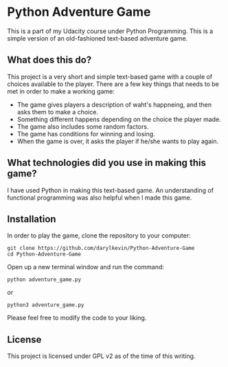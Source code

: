 # Python Adventure Game

This is a part of my Udacity course under Python Programming. This is a simple version of an old-fashioned text-based adventure game. 

## What does this do?

This project is a very short and simple text-based game with a couple of choices available to the player. There are a few key things that needs to be met in order to make a working game:

* The game gives players a description of waht's happneing, and then asks them to make a choice.
* Something different happens depending on the choice the player made.
* The game also includes some random factors.
* The game has conditions for winning and losing.
* When the game is over, it asks the player if he/she wants to play again.

## What technologies did you use in making this game?

I have used Python in making this text-based game. An understanding of functional programming was also helpful when I made this game.

## Installation

In order to play the game, clone the repository to your computer:

```
git clone https://github.com/darylkevin/Python-Adventure-Game
cd Python-Adventure-Game
```

Open up a new terminal window and run the command:

```
python adventure_game.py
```
or
```
python3 adventure_game.py
```

Please feel free to modify the code to your liking.

## License

This project is licensed under GPL v2 as of the time of this writing.
